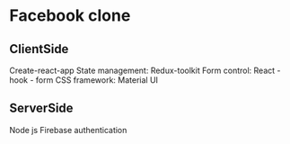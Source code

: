 # Facebook clone
## ClientSide
Create-react-app
State management: Redux-toolkit
Form control: React - hook - form
CSS framework: Material UI
## ServerSide
Node js
Firebase authentication
